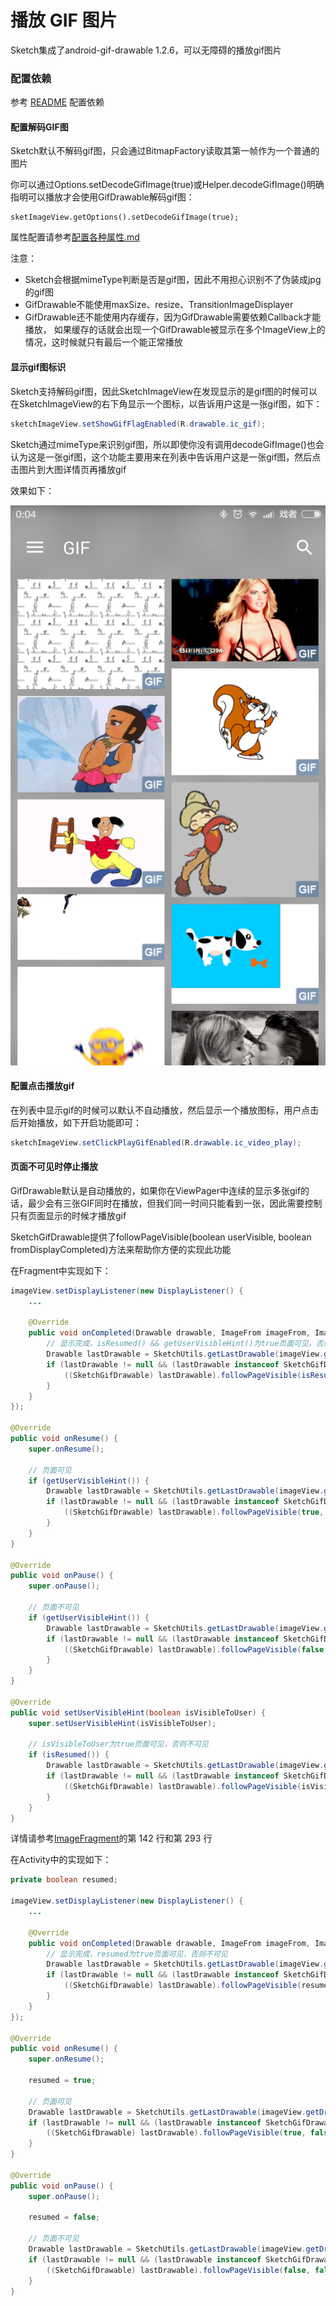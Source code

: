 # 播放 GIF 图片

Sketch集成了android-gif-drawable 1.2.6，可以无障碍的播放gif图片

### 配置依赖

参考 [README] 配置依赖

#### 配置解码GIF图
Sketch默认不解码gif图，只会通过BitmapFactory读取其第一帧作为一个普通的图片

你可以通过Options.setDecodeGifImage(true)或Helper.decodeGifImage()明确指明可以播放才会使用GifDrawable解码gif图：

```
sketImageView.getOptions().setDecodeGifImage(true);
```
属性配置请参考[配置各种属性.md](options_and_helper.md)

注意：
* Sketch会根据mimeType判断是否是gif图，因此不用担心识别不了伪装成jpg的gif图
* GifDrawable不能使用maxSize、resize、TransitionImageDisplayer
* GifDrawable还不能使用内存缓存，因为GifDrawable需要依赖Callback才能播放，
如果缓存的话就会出现一个GifDrawable被显示在多个ImageView上的情况，这时候就只有最后一个能正常播放

#### 显示gif图标识
Sketch支持解码gif图，因此SketchImageView在发现显示的是gif图的时候可以在SketchImageView的右下角显示一个图标，以告诉用户这是一张gif图，如下：

```java
sketchImageView.setShowGifFlagEnabled(R.drawable.ic_gif);
```

Sketch通过mimeType来识别gif图，所以即使你没有调用decodeGifImage()也会认为这是一张gif图，这个功能主要用来在列表中告诉用户这是一张gif图，然后点击图片到大图详情页再播放gif

效果如下：

![gif](../res/gif_flag_drawable.png)

#### 配置点击播放gif

在列表中显示gif的时候可以默认不自动播放，然后显示一个播放图标，用户点击后开始播放，如下开启功能即可：

```java
sketchImageView.setClickPlayGifEnabled(R.drawable.ic_video_play);
```

#### 页面不可见时停止播放
GifDrawable默认是自动播放的，如果你在ViewPager中连续的显示多张gif的话，最少会有三张GIF同时在播放，但我们同一时间只能看到一张，因此需要控制只有页面显示的时候才播放gif

SketchGifDrawable提供了followPageVisible(boolean userVisible, boolean fromDisplayCompleted)方法来帮助你方便的实现此功能

在Fragment中实现如下：

```java
imageView.setDisplayListener(new DisplayListener() {
    ...

    @Override
    public void onCompleted(Drawable drawable, ImageFrom imageFrom, ImageAttrs imageAttrs) {
        // 显示完成，isResumed() && getUserVisibleHint()为true页面可见，否则不可见
        Drawable lastDrawable = SketchUtils.getLastDrawable(imageView.getDrawable());
        if (lastDrawable != null && (lastDrawable instanceof SketchGifDrawable)) {
            ((SketchGifDrawable) lastDrawable).followPageVisible(isResumed() && getUserVisibleHint(), true);
        }
    }
});

@Override
public void onResume() {
    super.onResume();

    // 页面可见
    if (getUserVisibleHint()) {
        Drawable lastDrawable = SketchUtils.getLastDrawable(imageView.getDrawable());
        if (lastDrawable != null && (lastDrawable instanceof SketchGifDrawable)) {
            ((SketchGifDrawable) lastDrawable).followPageVisible(true, false);
        }
    }
}

@Override
public void onPause() {
    super.onPause();

    // 页面不可见
    if (getUserVisibleHint()) {
        Drawable lastDrawable = SketchUtils.getLastDrawable(imageView.getDrawable());
        if (lastDrawable != null && (lastDrawable instanceof SketchGifDrawable)) {
            ((SketchGifDrawable) lastDrawable).followPageVisible(false, false);
        }
    }
}

@Override
public void setUserVisibleHint(boolean isVisibleToUser) {
    super.setUserVisibleHint(isVisibleToUser);

    // isVisibleToUser为true页面可见，否则不可见
    if (isResumed()) {
        Drawable lastDrawable = SketchUtils.getLastDrawable(imageView.getDrawable());
        if (lastDrawable != null && (lastDrawable instanceof SketchGifDrawable)) {
            ((SketchGifDrawable) lastDrawable).followPageVisible(isVisibleToUser, false);
        }
    }
}
```

详情请参考[ImageFragment](../../sample/src/main/java/me/xiaopan/sketchsample/fragment/ImageFragment.java)的第 142 行和第 293 行

在Activity中的实现如下：

```java
private boolean resumed;

imageView.setDisplayListener(new DisplayListener() {
    ...

    @Override
    public void onCompleted(Drawable drawable, ImageFrom imageFrom, ImageAttrs imageAttrs) {
        // 显示完成，resumed为true页面可见，否则不可见
        Drawable lastDrawable = SketchUtils.getLastDrawable(imageView.getDrawable());
        if (lastDrawable != null && (lastDrawable instanceof SketchGifDrawable)) {
            ((SketchGifDrawable) lastDrawable).followPageVisible(resumed, true);
        }
    }
});

@Override
public void onResume() {
    super.onResume();

    resumed = true;

    // 页面可见
    Drawable lastDrawable = SketchUtils.getLastDrawable(imageView.getDrawable());
    if (lastDrawable != null && (lastDrawable instanceof SketchGifDrawable)) {
        ((SketchGifDrawable) lastDrawable).followPageVisible(true, false);
    }
}

@Override
public void onPause() {
    super.onPause();

    resumed = false;

    // 页面不可见
    Drawable lastDrawable = SketchUtils.getLastDrawable(imageView.getDrawable());
    if (lastDrawable != null && (lastDrawable instanceof SketchGifDrawable)) {
        ((SketchGifDrawable) lastDrawable).followPageVisible(false, false);
    }
}
```

[README]: ../../README.md
